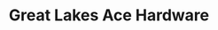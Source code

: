 ---
title: "Great Lakes Ace Hardware"
url: /dearborn/great-lakes-ace-hardware/
shop: doityourself
---